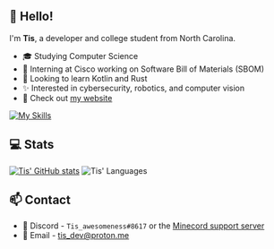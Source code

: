 ## :wave: Hello!

I'm **Tis**, a developer and college student from North Carolina.

- :mortar_board: Studying Computer Science
- :telescope: Interning at Cisco working on Software Bill of Materials (SBOM)
- :seedling: Looking to learn Kotlin and Rust
- :sparkles: Interested in cybersecurity, robotics, and computer vision
- :night_with_stars: Check out [my website](https://tis.codes)

[![My Skills](https://skillicons.dev/icons?i=java,py,html,css,js,c,cpp,regex,sqlite,mysql,gradle,git,github,idea,neovim,vscode,flask,latex,linux,raspberrypi,bash,nginx,aws,cloudflare,discord,bots&perline=13)](https://skillicons.dev)

## :computer: Stats

[![Tis' GitHub stats](https://github-readme-stats.vercel.app/api?username=Tisawesomeness&show_icons=true&layout=compact&theme=vue-dark&count_private=true)](https://github.com/anuraghazra/github-readme-stats)
![Tis' Languages](https://github-readme-stats.vercel.app/api/top-langs/?username=Tisawesomeness&show_icons=true&layout=compact&theme=vue-dark&count_private=true)

## :mailbox: Contact

- :speech_balloon: Discord - `Tis_awesomeness#8617` or the [Minecord support server](https://minecord.github.io/invite)
- :incoming_envelope: Email - [tis_dev@proton.me](mailto:tis_dev@proton.me)
